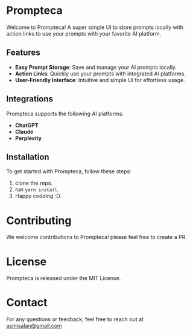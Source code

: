 # Prompteca

Welcome to Prompteca! A super simple UI to store prompts locally with action links to use your prompts with your favorite AI platform.

## Features

- **Easy Prompt Storage**: Save and manage your AI prompts locally.
- **Action Links**: Quickly use your prompts with integrated AI platforms.
- **User-Friendly Interface**: Intuitive and simple UI for effortless usage.

## Integrations

Prompteca supports the following AI platforms:
- **ChatGPT**
- **Claude**
- **Perplexity**

## Installation

To get started with Prompteca, follow these steps:

1. clone the repo.
2. run `yarn install`.
3. Happy codding :D.

# Contributing
We welcome contributions to Prompteca! please feel free to create a PR. 

# License
Prompteca is released under the MIT License.

# Contact
For any questions or feedback, feel free to reach out at asmisalan@gmail.com
